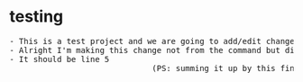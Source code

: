 # testing
<pre>
- This is a test project and we are going to add/edit changes into it through another account.
- Alright I'm making this change not from the command but directly from notepad interface. 
- It should be line 5
                              (PS: summing it up by this final pull request. Fixed the spaces)
                                              
</pre>
